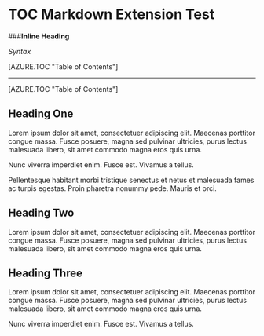 ﻿<properties linkid="example-toc-extension-inline-heading" urlDisplayName="TOC Markdown Extension Test" pageTitle="TOC Markdown Extension Test" title="TOC Markdown Extension Test" metaKeywords="southworks" description="Tests for the TOC Markdown Extension." metaCanonical="" disqusComments="1" umbracoNaviHide="0" writer="f2bo" services="" solutions="" documentationCenter="" authors="" videoId="" scriptId="" />

# TOC Markdown Extension Test

###**Inline Heading**

*Syntax*

&lbrack;AZURE.TOC &quot;Table of Contents&quot;&rbrack;

<hr />

[AZURE.TOC "Table of Contents"]

## Heading One
Lorem ipsum dolor sit amet, consectetuer adipiscing elit. Maecenas porttitor congue massa. Fusce posuere, magna sed pulvinar ultricies, purus lectus malesuada libero, sit amet commodo magna eros quis urna.

Nunc viverra imperdiet enim. Fusce est. Vivamus a tellus.

Pellentesque habitant morbi tristique senectus et netus et malesuada fames ac turpis egestas. Proin pharetra nonummy pede. Mauris et orci.

## Heading Two
Lorem ipsum dolor sit amet, consectetuer adipiscing elit. Maecenas porttitor congue massa. Fusce posuere, magna sed pulvinar ultricies, purus lectus malesuada libero, sit amet commodo magna eros quis urna.

## Heading Three
Lorem ipsum dolor sit amet, consectetuer adipiscing elit. Maecenas porttitor congue massa. Fusce posuere, magna sed pulvinar ultricies, purus lectus malesuada libero, sit amet commodo magna eros quis urna.

Nunc viverra imperdiet enim. Fusce est. Vivamus a tellus.

